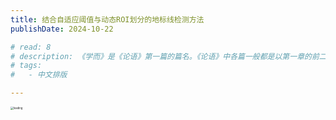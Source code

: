 ```yaml
---
title: 结合自适应阈值与动态ROI划分的地标线检测方法
publishDate: 2024-10-22

# read: 8
# description: 《学而》是《论语》第一篇的篇名。《论语》中各篇一般都是以第一章的前二三个字作为该篇的篇名。《学而》一篇包括16章，内容涉及诸多方面。其中重点是「吾日三省吾身」；「节用而爱人，使民以时」；「礼之用，和为贵」以及仁、孝、信等道德范畴。
# tags:
#   - 中文排版

---
```


<img src="/assets/ourImg/our001/04.jpg" alt="loading" style="zoom:30%; display: block; margin: 0 auto;" />
